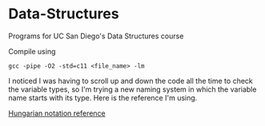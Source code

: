 # Data-Structures
Programs for UC San Diego's Data Structures course

Compile using

    gcc -pipe -O2 -std=c11 <file_name> -lm

I noticed I was having to scroll up and down the code all the time to check the variable
types, so I'm trying a new naming system in which the variable name starts with its type.
Here is the reference I'm using.

[Hungarian notation reference](http://web.mst.edu/~cpp/common/hungarian.html)
